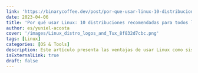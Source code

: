 ```yaml
---
link: 'https://binarycoffee.dev/post/por-que-usar-linux-10-distribuciones-recomendadas-para-todos-los-usuariosougyn'
date: 2023-04-06
title: 'Por qué usar Linux: 10 distribuciones recomendadas para todos los usuarios.'
author: es/yuniel-acosta
cover: '/images/Linux_distro_logos_and_Tux_8f832d7cbc.png'
tags: [Linux]
categories: [OS & Tools]
description: Este artículo presenta las ventajas de usar Linux como sistema operativo, incluyendo su estabilidad, seguridad, personalización y disponibilidad de software gratuito. Además, se presentan 10 distribuciones de Linux recomendadas, cada una con sus propias fortalezas y debilidades para diferentes necesidades de los usuarios.
isExternalLink: true
draft: false
---
```

